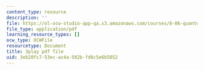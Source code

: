 ```yaml
---
content_type: resource
description: ''
file: https://ol-ocw-studio-app-qa.s3.amazonaws.com/courses/8-06-quantum-physics-iii-spring-2018/3eb28fc753ecac4a502bfd6c5e6b5852_A4-kg_F34qc.pdf
file_type: application/pdf
learning_resource_types: []
ocw_type: OCWFile
resourcetype: Document
title: 3play pdf file
uid: 3eb28fc7-53ec-ac4a-502b-fd6c5e6b5852
---
```

